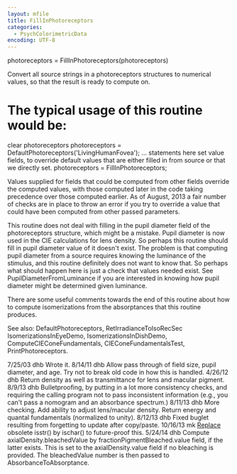 ```yaml
---
layout: mfile
title: FillInPhotoreceptors
categories:
  - PsychColorimetricData
encoding: UTF-8
---
```


photoreceptors = FillInPhotoreceptors(photoreceptors)

Convert all source strings in a photoreceptors structures
to numerical values, so that the result is ready to compute
on.

# The typical usage of this routine would be:

  clear photoreceptors
  photoreceptors = DefaultPhotoreceptors('LivingHumanFovea');
  ... statements here set value fields, to override default values
      that are either filled in from source or that we directly set.
  photoreceptors = FillInPhotoreceptors;

Values supplied for fields that could be computed from other fields
override the computed values, with those computed later in the code
taking precedence over those computed earlier.  As of August, 2013
a fair number of checks are in place to throw an error if you
try to override a value that could have been computed from other passed
parameters.

This routine does not deal with filling in the pupil diameter field of the photoreceptors
structure, which might be a mistake.  Pupil diameter is now used in the CIE calculations
for lens density.  So perhaps this routine should fill in pupil diameter value of it
doesn't exist. The problem is that computing pupil diameter from a source requires
knowing the luminance of the stimulus, and this routine definitely does not want
to know that.  So perhaps what should happen here is just a check that values needed
exist.  See PupilDiameterFromLuminance if you are interested in knowing how pupil
diameter might be determined given luminance.

There are some useful comments towards the end of this routine about how to compute
isomerizations from the absorptances that this routine produces.

See also: DefaultPhotoreceptors, RetIrradianceToIsoRecSec
  IsomerizationsInEyeDemo, IsomerizationsInDishDemo, ComputeCIEConeFundamentals,
  CIEConeFundamentalsTest, PrintPhotoreceptors.

7/25/03  dhb  Wrote it.
8/14/11  dhb  Allow pass through of field size, pupil diameter, and age.
              Try not to break old code in how this is handled.
4/26/12  dhb  Return density as well as transmittance for lens and macular pigment.
8/9/13   dhb  Bulletproofing, by putting in a lot more consistency checks, and requiring
              the calling program not to pass inconsistent information (e.g., you can't pass
              a nomogram and an absorbance spectrum.)
8/11/13  dhb  More checking.  Add ability to adjust lens/macular density.  Return energy and quantal fundamentals (normalized to unity).
8/12/13  dhb  Fixed buglet resulting from forgetting to update after copy/paste.
10/16/13  mk  [Replace](/docs/Replace) obsolete isstr() by ischar() to future-proof this.
5/24/14  dhb  Compute axialDensity.bleachedValue by fractionPigmentBleached.value field, if the latter exists.
              This is set to the axialDensity.value field if no bleaching is provided.  The bleachedValue number is
              then passed to AbsorbanceToAbsorptance.